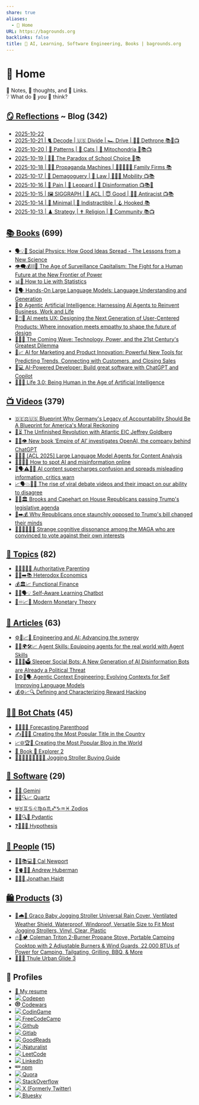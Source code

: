 ```yaml
---
share: true
aliases:
  - 🏡 Home
URL: https://bagrounds.org
backlinks: false
title: 🌌 AI, Learning, Software Engineering, Books | bagrounds.org
---
```

# 🏡 Home  
📑 Notes, 💭 thoughts, and 🔗 Links.  
❔ What do 🫵 _you_ 🤔 think?  
  
## [🪞 Reflections](./reflections/index.md) ~ Blog (342)  
- [2025-10-22](./reflections/2025-10-22.md)  
- [2025-10-21 | 🐈 Decode | 🇺🇸 Divide | 🏎️ Drive | 🚫👑 Dethrone 📚📰📺](./reflections/2025-10-21.md)  
- [2025-10-20 | 🐆 Patterns | 🐾 Cats | 🔋 Mitochondria 📄📚📺](./reflections/2025-10-20.md)  
- [2025-10-19 | 🏫💸 The Paradox of School Choice 📰📚](./reflections/2025-10-19.md)  
- [2025-10-18 | 🤖📣 Propaganda Machines | 🧑‍🧑‍🧒‍🧒🏢 Family Firms 📚](./reflections/2025-10-18.md)  
- [2025-10-17 | 🤥 Demagoguery | 📜 Law | 🤸🏼‍♀️ Mobility 📺📚](./reflections/2025-10-17.md)  
- [2025-10-16 | 🤕 Pain | 🐆 Leopard | 🤖 Disinformation 📺📚📄](./reflections/2025-10-16.md)  
- [2025-10-15 | 🖼️ SIGGRAPH | 🦜 ACL | 😇 Good | ✊🏿 Antiracist 📺📚](./reflections/2025-10-15.md)  
- [2025-10-14 | 🦐 Minimal | 👀 Indistractible | 🪝 Hooked 📚](./reflections/2025-10-14.md)  
- [2025-10-13 | ♟️ Strategy | ✝️ Religion | 👥 Community 📚📺](./reflections/2025-10-13.md)  
  
  
## [📚 Books](./books/index.md) (699)  
- [🗣️💡🦠 Social Physics: How Good Ideas Spread - The Lessons from a New Science](./books/social-physics.md)  
- [👁️‍🗨️💰⛓️👤 The Age of Surveillance Capitalism: The Fight for a Human Future at the New Frontier of Power](./books/the-age-of-surveillance-capitalism.md)  
- [📊🤥 How to Lie with Statistics](./books/how-to-lie-with-statistics.md)  
- [🤖🗣️ Hands-On Large Language Models: Language Understanding and Generation](./books/hands-on-large-language-models-language-understanding-and-generation.md)  
- [🤖⚙️ Agentic Artificial Intelligence: Harnessing AI Agents to Reinvent Business, Work and Life](./books/agentic-artificial-intelligence-harnessing-ai-agents-to-reinvent-business-work-and-life.md)  
- [🤖🖱️🤝 AI meets UX: Designing the Next Generation of User-Centered Products: Where innovation meets empathy to shape the future of design](./books/ai-meets-ux-designing-the-next-generation-of-user-centered-products-where-innovation-meets-empathy-to-shape-the-future-of-design.md)  
- [🌊🤖🤔 The Coming Wave: Technology, Power, and the 21st Century's Greatest Dilemma](./books/the-coming-wave-technology-power-and-the-21st-centurys-greatest-dilemma.md)  
- [🤖📈 AI for Marketing and Product Innovation: Powerful New Tools for Predicting Trends, Connecting with Customers, and Closing Sales](./books/ai-for-marketing-and-product-innovation-powerful-new-tools-for-predicting-trends-connecting-with-customers-and-closing-sales.md)  
- [🤖💻 AI-Powered Developer: Build great software with ChatGPT and Copilot](./books/ai-powered-developer-build-great-software-with-chatgpt-and-copilot.md)  
- [🧬👥💾 Life 3.0: Being Human in the Age of Artificial Intelligence](./books/life-3-0.md)  
  
  
## [📺 Videos](./videos/index.md) (379)  
- [🇩🇪⚖️🇺🇸 Blueprint Why Germany's Legacy of Accountability Should Be A Blueprint for America's Moral Reckoning](./videos/why-germanys-legacy-of-accountability-should-be-a-blueprint-for-americas-moral-reckoning.md)  
- [🚧⏳ The Unfinished Revolution with Atlantic EIC Jeffrey Goldberg](./videos/the-unfinished-revolution-with-atlantic-eic-jeffrey-goldberg.md)  
- [🤖🏢👁️ New book ‘Empire of AI’ investigates OpenAI, the company behind ChatGPT](./videos/new-book-empire-of-ai-investigates-openai-the-company-behind-chatgpt.md)  
- [🤖📰🧐 [ACL 2025] Large Language Model Agents for Content Analysis](./videos/acl-2025-large-language-model-agents-for-content-analysis.md)  
- [🤖👀❌📰 How to spot AI and misinformation online](./videos/how-to-spot-ai-and-misinformation-online.md)  
- [🤖🗣️⚠️😵‍💫 AI content supercharges confusion and spreads misleading information, critics warn](./videos/ai-content-supercharges-confusion-and-spreads-misleading-information-critics-warn.md)  
- [📈🗣️💥😵‍💫 The rise of viral debate videos and their impact on our ability to disagree](./videos/the-rise-of-viral-debate-videos-and-their-impact-on-our-ability-to-disagree.md)  
- [👹📜🏛️ Brooks and Capehart on House Republicans passing Trump's legislative agenda](./videos/brooks-and-capehart-on-house-republicans-passing-trumps-legislative-agenda.md)  
- [🤔➡️💰 Why Republicans once staunchly opposed to Trump's bill changed their minds](./videos/why-republicans-once-staunchly-opposed-to-trumps-bill-changed-their-minds.md)  
- [😵‍💫🇺🇸🐘🚫 Strange cognitive dissonance among the MAGA who are convinced to vote against their own interests](./videos/strange-cognitive-dissonance-among-the-maga-who-are-convinced-to-vote-against-their-own-interests.md)  
  
  
## [🌌 Topics](./topics/index.md) (82)  
- [👨‍👩‍👦🧭🤝 Authoritative Parenting](./topics/authoritative-parenting.md)  
- [🤔🚫➡️📚 Heterodox Economics](./topics/heterodox-economics.md)  
- [💰🏛️📈 Functional Finance](./topics/functional-finance.md)  
- [🧠🤖🗣️💡 Self-Aware Learning Chatbot](./topics/self-aware-learning-chatbot.md)  
- [🏦♾️📈💸 Modern Monetary Theory](./topics/modern-monetary-theory.md)  
  
  
## [📄  Articles](./articles/index.md) (63)  
- [⚙️🤖📈🤝 Engineering and AI: Advancing the synergy](./articles/engineering-and-ai-advancing-the-synergy.md)  
- [🧑‍🏫🌍🛠️📈 Agent Skills: Equipping agents for the real world with Agent Skills](./articles/equipping-agents-for-the-real-world-with-agent-skills.md)  
- [🤖😴📢🗳️ Sleeper Social Bots: A New Generation of AI Disinformation Bots are Already a Political Threat](./articles/sleeper-social-bots-a-new-generation-of-ai-disinformation-bots-are-already-a-political-threat.md)  
- [🤖⚙️🔄🗣️ Agentic Context Engineering: Evolving Contexts for Self Improving Language Models](./articles/agentic-context-engineering-evolving-contexts-for-self-improving-language-models.md)  
- [💰⚙️📈🔍 Defining and Characterizing Reward Hacking](./articles/defining-and-characterizing-reward-hacking.md)  
  
  
## [🤖💬 Bot Chats](./bot-chats/index.md) (45)  
- [🤰⏰👶🔮 Forecasting Parenthood](./bot-chats/forecasting-parenthood.md)  
- [✍️🥇🇺🇸 Creating the Most Popular Title in the Country](./bot-chats/creating-the-most-popular-title-in-the-country.md)  
- [📈🌐🏆📢 Creating the Most Popular Blog in the World](./bot-chats/creating-the-most-popular-blog-in-the-world.md)  
- [📖 Book 🧭 Explorer 2](./bot-chats/book-explorer-2.md)  
- [👶🏼🛒🏃🏼‍♀️🦮💲🦮 Jogging Stroller Buying Guide](./bot-chats/jogging-stroller-buying-guide.md)  
  
  
## [💾 Software](./software/index.md) (29)  
- [🤖♊ Gemini](./software/gemini.md)  
- [💎🔬🔍📈 Quartz](./software/quartz.md)  
- [⛎♉️♊️♋️♌️♍️♎️♏️♐️♑️♒️♓️ Zodios](./software/zodios.md)  
- [🐍📜🔍✅ Pydantic](./software/pydantic.md)  
- [❓🧪✅🤔 Hypothesis](./software/hypothesis.md)  
  
  
## [👥 People](./people/index.md) (15)  
- [👨‍🏫📚💻🤔 Cal Newport](./people/cal-newport.md)  
- [🧠🫀👀🔬 Andrew Huberman](./people/andrew-huberman.md)  
- [🧠🤝🐘 Jonathan Haidt](./people/jonathan-haidt.md)  
  
  
## [🛍️ Products](./products/index.md) (3)  
- [👶🌧️💨 Graco Baby Jogging Stroller Universal Rain Cover, Ventilated Weather Shield, Waterproof, Windproof, Versatile Size to Fit Most Jogging Strollers, Vinyl, Clear, Plastic](./products/graco-baby-jogging-stroller-universal-rain-cover-ventilated-weather-shield-waterproof-windproof-versatile-size-to-fit-most-jogging-strollers-vinyl-clear-plastic.md)  
- [🔥💨🏕️ Coleman Triton 2-Burner Propane Stove, Portable Camping Cooktop with 2 Adjustable Burners & Wind Guards, 22,000 BTUs of Power for Camping, Tailgating, Grilling, BBQ, & More](./products/coleman-triton-2-burner-propane-stove-portable-camping-cooktop-with-2-adjustable-burners-wind-guards-22000-btus-of-power-for-camping-tailgating-grilling-bbq-more.md)  
- [👶🏃🌆 Thule Urban Glide 3](./products/thule-urban-glide-3.md)  
  
  
## 🔗 Profiles  
- [📄 My resume](./topics/my-resume.md)  
- <a href="https://codepen.io/bagrounds"><img style="height:1em; margin:0;" src="https://simpleicons.org/icons/codepen.svg"/> Codepen</a>  
- <a href="https://www.codewars.com/users/bagrounds"><img style="height:1em; margin:0;" src="https://raw.githubusercontent.com/bagrounds/icons/master/codewars.svg"/> Codewars</a>  
- <a href="https://www.codingame.com/profile/0d172b10ecb72b81c2bb2646e8be9d8a8930706"><img style="height:1em; margin:0;" src="https://simpleicons.org/icons/codingame.svg"/> CodinGame</a>  
- <a href="https://freecodecamp.com/bagrounds"><img style="height:1em; margin:0;" src="https://simpleicons.org/icons/freecodecamp.svg"/> FreeCodeCamp</a>  
- <a href="https://github.com/bagrounds"><img style="height:1em; margin:0;" src="https://simpleicons.org/icons/github.svg"/> Github</a>  
- <a href="https://gitlab.com/bagrounds"><img style="height:1em; margin:0;" src="https://simpleicons.org/icons/gitlab.svg"/> Gitlab</a>  
- <a href="https://goodreads.com/bagrounds"><img style="height:1em; margin:0;" src="https://simpleicons.org/icons/goodreads.svg"/> GoodReads</a>  
- <a href="https://www.inaturalist.org/people/8822063"><img style="height:1em; margin:0;" src="https://www.svgrepo.com/show/517036/inaturalist.svg"/> iNaturalist</a>  
- <a href="https://leetcode.com/u/bagrounds"><img style="height:1em; margin:0;" src="https://simpleicons.org/icons/leetcode.svg"/> LeetCode</a>  
- <a href="https://linkedin.com/in/bagrounds"><img style="height:1em; margin:0;" src="https://www.svgrepo.com/show/157006/linkedin.svg"/> LinkedIn</a>  
- <a href="https://www.npmjs.com/~bagrounds"><img style="height:1em; margin:0;" src="https://raw.githubusercontent.com/bagrounds/icons/master/npm.svg"/> npm</a>  
- <a href="https://www.quora.com/profile/Bryan-Grounds"><img style="height:1em; margin:0;" src="https://simpleicons.org/icons/quora.svg"/> Quora</a>  
- <a href="http://stackoverflow.com/users/2081363/bagrounds"><img style="height:1em; margin:0;" src="https://simpleicons.org/icons/stackoverflow.svg"/> StackOverflow</a>  
- <a href="https://twitter.com/bagrounds"><img style="height:1em; margin:0;" src="https://simpleicons.org/icons/x.svg"/> X (Formerly Twitter)</a>  
- <a href="https://bsky.app/profile/bagrounds.bsky.social"><img style="height:1em; margin:0;" src="https://simpleicons.org/icons/bluesky.svg"/> Bluesky</a>